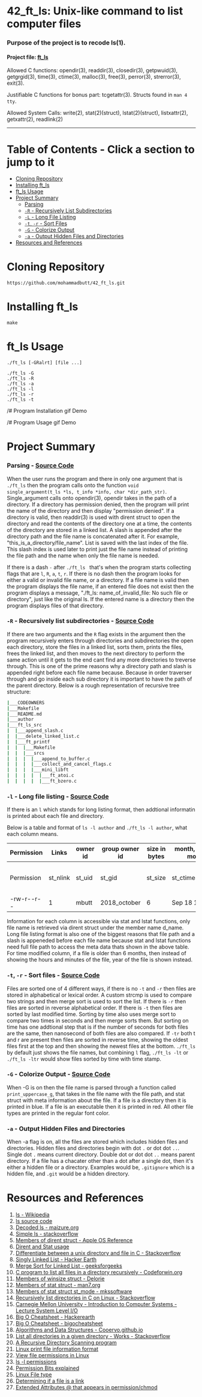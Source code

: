 # 42_ft_ls: Unix-like command to list computer files

### Purpose of the project is to recode ls(1).

#### Project file: [ft_ls](https://github.com/mohammadbutt/42_ft_ls/blob/master/documents_and_media/doc_ft_ls.en.pdf)
Allowed C functions: opendir(3), readdir(3), closedir(3), getpwuid(3), getgrgid(3), time(3), ctime(3), malloc(3), free(3), perror(3), strerror(3), exit(3).

Justifiable C functions for bonus part: tcgetattr(3). Structs found in `man 4 tty`.

Allowed  System Calls:  write(2), stat(2)(struct), lstat(2)(struct), listxattr(2), getxattr(2), readlink(2)

---
# Table of Contents - Click a section to jump to it 
* [Cloning Repository](#cloning-repository)
* [Installing ft_ls](#installing-ft_ls)
* [ft_ls Usage](#ft_ls-usage)
* [Project Summary](#project-summary)
  * [Parsing](#parsing---source-code)
  * [`-R` - Recursively List Subdirectories](#-R---recursively-list-subdirectories---source-code)
  * [`-L` - Long File Listing](#-l---long-file-listing---source-code)
  * [`-t`, `-r` - Sort Files](#-t--r---sort-files---source-code)
  * [`-G` - Colorize Output](#-g---colorize-output---source-code)
  * [`-a` - Output Hidden Files and Directories](#-a---output-hidden-files-and-directories)
* [Resources and References](#resources-and-references)

# Cloning Repository
```
https://github.com/mohammadbutt/42_ft_ls.git
```

# Installing ft_ls
```
make
```

# ft_ls Usage

`./ft_ls [-GRalrt] [file ...]`
```
./ft_ls -G
./ft_ls -R
./ft_ls -a
./ft_ls -l
./ft_ls -r
./ft_ls -t
```

/# Program Installation gif Demo


/# Program Usage gif Demo


# Project Summary

### Parsing - [Source Code](https://github.com/mohammadbutt/42_ft_ls/blob/master/ft_ls_src/ls_parsing.c)
When the user runs the program and there in only one argument that is `./ft_ls` then the program calls onto the function `void	single_argument(t_ls *ls, t_info *info, char *dir_path_str)`. Single_argument calls onto opendir(3), opendir takes in the path of a directory. If a directory has permission denied, then the program will print the name of the directory and then display "permission denied". If a directory is valid, then readdir(3) is used with dirent struct to open the directory and read the contents of the directory one at a time, the contents of the directory are stored in a linked list. A slash is appended after the directory path and the file name is concatenated after it. For example, "this_is_a_directory/file_name". List is saved with the last index of the file. This slash index is used later to print just the file name instead of printing the file path and the name when only the file name is needed.

If there is a dash `-` after `./ft_ls ` that's when the program starts collecting flags that are `l`, `R`, `a`, `t`, `r`. If there is no dash then the program looks for either a valid or invalid file name, or a directory. If a file name is valid then the program displays the file name, if an entered file does not exist then the program displays a message, "./ft_ls: name_of_invalid_file: No such file or directory", just like the original ls. If the entered name is a directory then the program displays files of that directory.



### `-R` - Recursively list subdirectories - [Source Code](https://github.com/mohammadbutt/42_ft_ls/blob/master/ft_ls_src/ls_recursive_call.c)
If there are two arguments and the `R` flag exists in the argument then the program recursively enters through directories and subdirectories the open each directory, store the files in a linked list, sorts them, prints the files, frees the linked list, and then moves to the next directory to perform the same action until it gets to the end cant find any more directories to treverse through. This is one of the prime reasons why a directory path and slash is appended right before each file name because. Because in order traverser through and go inside each sub directory it is important to have the path of the parent directory. Below is a rough representation of recursive tree structure:

``` bash
|___CODEOWNERS
|___Makefile
|___README.md
|___author
|___ft_ls_src
|  |___append_slash.c
|  |___delete_linked_list.c
|  |___ft_printf
|  |  |___Makefile
|  |  |___srcs
|  |  |  |___append_to_buffer.c
|  |  |  |___collect_and_cancel_flags.c
|  |  |  |___mini_libft
|  |  |  |  |___ft_atoi.c
|  |  |  |  |___ft_bzero.c

```

### `-l` - Long file listing - [Source Code](https://github.com/mohammadbutt/42_ft_ls/blob/master/ft_ls_src/long_file_listing.c)
If there is an `l` which stands for long listing format, then addtional informatin is printed about each file and directory. 

Below is a table and format of `ls -l author` and `./ft_ls -l author`, what each column means.

|Permission|Links   |owner id| group owner id |size in bytes |month, date, time modified  |file name                    |
|----------|--------|--------|----------------|--------------|----------------------------|-----------------------------|
|Permission|st_nlink|st_uid  |        st_gid  |   st_size    |st_ctimespec.tv_sec         |d_name under dirent struct   |
|-rw-r--r--|    1   |  mbutt |   2018_october |       6      | Sep 18 15:35               |  author                     |

Information for each column is accessible via stat and lstat functions, only file name is retrieved via dirent struct under the member name d_name. Long file listing format is also one of the biggest reasons that file path and a slash is appeneded before each file name because stat and lstat functions need full file path to access the meta data thats shown in the above table. For time modified column, if a file is older than 6 months, then instead of showing the hours and minutes of the file, year of the file is shown instead.

### `-t`, `-r` - Sort files - [Source Code](https://github.com/mohammadbutt/42_ft_ls/blob/master/ft_ls_src/merge_sort_alpha.c)
Files are sorted one of 4 different ways, if there is no `-t` and `-r` then files are stored in alphabetical or lexical order. A custom strcmp is used to compare two strings and then merge sort is used to sort the list. If there is `-r` then files are sorted in reverse alphabetical order. If there is `-t` then files are sorted by last modified time. Sorting by time also uses merge sort to compare two times in seconds and then merge sorts them. But sorting on time has one addtional step that is if the number of seconds for both files are the same, then nanosecond of both files are also compared. If `-tr` both t and r are present then files are sorted in reverse time, showing the oldest files first at the top and then showing the newest files at the bottom. `./ft_ls` by default just shows the file names, but combining `l` flag, `./ft_ls -lt` or `./ft_ls -ltr` would show files sorted by time with time stamp.

### `-G` - Colorize Output - [Source Code](https://github.com/mohammadbutt/42_ft_ls/blob/master/ft_ls_src/print_file_name.c)
When -G is on then the file name is parsed through a function called `print_uppercase_g`, that takes in the file name with the file path, and stat struct with meta information about the file. If a file is a directory then it is printed in blue. If a file is an executable then it is printed in red. All other file types are printed in the regular font color.

### `-a` - Output Hidden Files and Directories
When -a flag is on, all the files are stored which includes hidden files and directories. Hidden files and directories begin with dot `.` or dot dot `..`. Single dot `.` means current directory. Double dot or dot dot `..` means parent directory. If a file has a chacater other than a dot after a single dot, then it's either a hidden file or a directory. Examples would be, `.gitignore` which is a hidden file, and `.git` would be a hidden directory. 

# Resources and References
1. [ls - Wikipedia](https://en.wikipedia.org/wiki/Ls)
2. [ls source code](https://github.com/wertarbyte/coreutils/blob/master/src/ls.c)
3. [Decoded ls - maizure.org](http://www.maizure.org/projects/decoded-gnu-coreutils/ls.html)
4. [Simple ls - stackoverflow](https://stackoverflow.com/questions/3554120/open-directory-using-c)
5. [Members of dirent struct - Apple OS Reference](https://opensource.apple.com/source/xnu/xnu-4570.41.2/bsd/sys/dirent.h.auto.html)
6. [Dirent and Stat usage](http://codepad.org/mocgJvtX#output)
7. [Differentiate between a unix directory and file in C - Stackoverflow](https://stackoverflow.com/questions/1036625/differentiate-between-a-unix-directory-and-file-in-c-and-c)
8. [Singly Linked List - Hacker Earth](https://www.hackerearth.com/practice/data-structures/linked-list/singly-linked-list/tutorial/)
9. [Merge Sort for Linked List - geeksforgeeks](https://www.geeksforgeeks.org/merge-sort-for-linked-list/)
10. [C program to list all files in a directory recursively - Codeforwin.org](https://codeforwin.org/2018/03/c-program-to-list-all-files-in-a-directory-recursively.html)
10. [Members of winsize struct - Delorie](http://www.delorie.com/djgpp/doc/libc/libc_495.html)
11. [Members of stat struct - man7.org](http://man7.org/linux/man-pages/man2/stat.2.html)
12. [Members of stat struct st_mode - mkssoftware](https://www.mkssoftware.com/docs/man5/struct_stat.5.asp)
13. [Recursively list directories in C on Linux - Stackoverflow](https://stackoverflow.com/questions/8436841/how-to-recursively-list-directories-in-c-on-linux)
14. [Carnegie Mellon University - Introduction to Computer Systems - Lecture System Level I/O](https://scs.hosted.panopto.com/Panopto/Pages/Viewer.aspx?id=f107c2ce-79d5-4529-baeb-2bb495d8c11a)
15. [Big O Cheatsheet - Hackerearth](https://www.hackerearth.com/practice/notes/big-o-cheatsheet-series-data-structures-and-algorithms-with-thier-complexities-1/)
16. [Big O Cheatsheet - bigocheatsheet](https://www.bigocheatsheet.com/)
17. [Algorithms and Data Structures - Cooervo.github.io](https://cooervo.github.io/Algorithms-DataStructures-BigONotation/index.html)
18. [List all directories in a given directory - Works - Stackoverflow](https://stackoverflow.com/questions/1723002/how-to-list-all-subdirectories-in-a-given-directory-in-c)
19. [A Recursive Directory Scanning program](https://johnloomis.org/ece537/notes/Files/Examples/printdir.html)
20. [Linux print file information format](http://www.hep.by/gnu/findutils/Print-File-Information.html)
21. [View file permissions in Linux](https://askubuntu.com/questions/528411/how-do-you-view-file-permissions)
22. [ls -l permissions](https://stackoverflow.com/questions/10323060/printing-file-permissions-like-ls-l-using-stat2-in-c)
23. [Permission Bits explained](https://www.gnu.org/software/libc/manual/html_node/Permission-Bits.html)
24. [Linux File type](https://www.gnu.org/software/libc/manual/html_node/Testing-File-Type.html#Testing-File-Type)
25. [Determining if a file is a link](https://stackoverflow.com/questions/3984948/how-to-figure-out-if-a-file-is-a-link)
26. [Extended Attributes @ that appears in permission/chmod](https://stackoverflow.com/questions/36229265/how-to-get-extended-attributes-of-a-fileunix-c)
